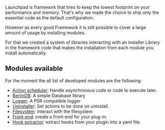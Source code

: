 Launchpad is framework that tries to keep the lowest footprint on your performance and memory. That's why we made the choice to ship only the essential code as the default configuration.

However as every good Framework it is still possible to cover a large amount of usage by installing modules.

For that we created a system of libraries interacting with an installer Library in the framework code that makes the installation from each module you install automatically.

## Modules available

For the moment the all list of developed modules are the following:

- [Action scheduler](https://github.com/CrochetFeve0251/rocket-launcher-action-scheduler-take-off): Handle asynchronous code or code to execute later.
- [BerlinDB](https://github.com/CrochetFeve0251/rocket-launcher-database): A simple Database library
- [Logger](https://github.com/CrochetFeve0251/rocket-launcher-logger-take-off): A PSR compatible logger
- [Uninstaller](https://github.com/CrochetFeve0251/rocket-launcher-uninstaller-take-off): Set actions to be done on uninstall.
- [Filesystem](https://github.com/CrochetFeve0251/rocket-launcher-filesystem-take-off): interact with the filesystem
- [Front-end](https://github.com/CrochetFeve0251/rocket-launcher-front-take-off): create a front-end for your plug-in.
- [Hook extractor](https://github.com/CrochetFeve0251/rocket-launcher-hooks-extractor): extract hooks from your plugin into a yaml file.
